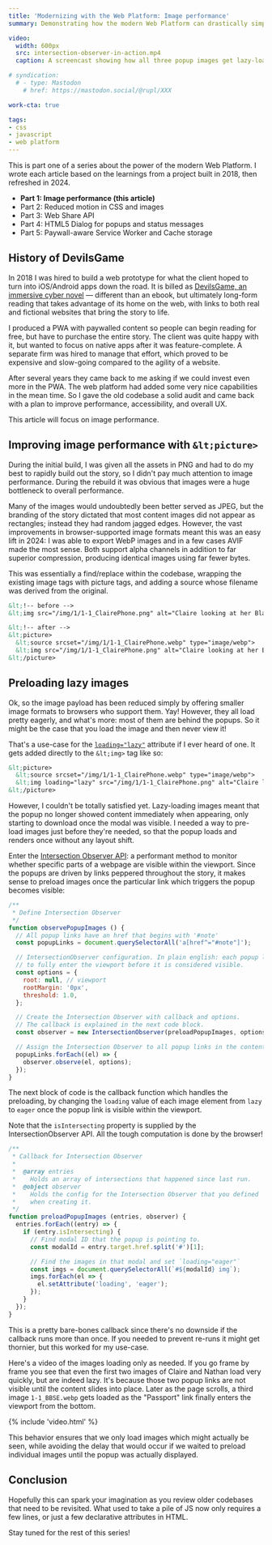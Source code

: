 ```yaml
---
title: 'Modernizing with the Web Platform: Image performance'
summary: Demonstrating how the modern Web Platform can drastically simplify and enrich an old codebase.

video:
  width: 600px
  src: intersection-observer-in-action.mp4
  caption: A screencast showing how all three popup images get lazy-loaded; two show up quite quickly, but one only loads after scrolling down the page and revealing the link which will trigger its popup.

# syndication:
  # - type: Mastodon
    # href: https://mastodon.social/@rupl/XXX

work-cta: true

tags:
- css
- javascript
- web platform
---
```


This is part one of a series about the power of the modern Web Platform. I wrote each article based on the learnings from a project built in 2018, then refreshed in 2024.

- **Part 1: Image performance (this article)**
- Part 2: Reduced motion in CSS and images
- Part 3: Web Share API
- Part 4: HTML5 Dialog for popups and status messages
- Part 5: Paywall-aware Service Worker and Cache storage


## History of DevilsGame

In 2018 I was hired to build a web prototype for what the client hoped to turn into iOS/Android apps down the road. It is billed as [DevilsGame, an immersive cyber novel](https://devilsgame.com) — different than an ebook, but ultimately long-form reading that takes advantage of its home on the web, with links to both real and fictional websites that bring the story to life.

I produced a PWA with paywalled content so people can begin reading for free, but have to purchase the entire story. The client was quite happy with it, but wanted to focus on native apps after it was feature-complete. A separate firm was hired to manage that effort, which proved to be expensive and slow-going compared to the agility of a website.

After several years they came back to me asking if we could invest even more in the PWA. The web platform had added some very nice capabilities in the mean time. So I gave the old codebase a solid audit and came back with a plan to improve performance, accessibility, and overall UX.

This article will focus on image performance.

## Improving image performance with `&lt;picture>`

During the initial build, I was given all the assets in PNG and had to do my best to rapidly build out the story, so I didn't pay much attention to image performance. During the rebuild it was obvious that images were a huge bottleneck to overall performance.

Many of the images would undoubtedly been better served as JPEG, but the branding of the story dictated that most content images did not appear as rectangles; instead they had random jagged edges. However, the vast improvements in browser-supported image formats meant this was an easy lift in 2024: I was able to export WebP images and in a few cases AVIF made the most sense. Both support alpha channels in addition to far superior compression, producing identical images using far fewer bytes.

This was essentially a find/replace within the codebase, wrapping the existing image tags with picture tags, and adding a source whose filename was derived from the original.

```html
&lt;!-- before -->
&lt;img src="/img/1/1-1_ClairePhone.png" alt="Claire looking at her BlackBerry">

&lt;!-- after -->
&lt;picture>
  &lt;source srcset="/img/1/1-1_ClairePhone.webp" type="image/webp">
  &lt;img src="/img/1/1-1_ClairePhone.png" alt="Claire looking at her BlackBerry">
&lt;/picture>
```

## Preloading lazy images

Ok, so the image payload has been reduced simply by offering smaller image formats to browsers who support them. Yay! However, they all load pretty eagerly, and what's more: most of them are behind the popups. So it might be the case that you load the image and then never view it!

That's a use-case for the [`loading="lazy"`](https://developer.mozilla.org/en-US/docs/Web/Performance/Lazy_loading#images_and_iframes) attribute if I ever heard of one. It gets added directly to the `&lt;img>` tag like so:

```html
&lt;picture>
  &lt;source srcset="/img/1/1-1_ClairePhone.webp" type="image/webp">
  &lt;img loading="lazy" src="/img/1/1-1_ClairePhone.png" alt="Claire looking at her BlackBerry">
&lt;/picture>
```

However, I couldn't be totally satisfied yet. Lazy-loading images meant that the popup no longer showed content immediately when appearing, only starting to download once the modal was visible. I needed a way to pre-load images just before they're needed, so that the popup loads and renders once without any layout shift.

Enter the [Intersection Observer API](https://developer.mozilla.org/en-US/docs/Web/API/Intersection_Observer_API): a performant method to monitor whether specific parts of a webpage are visible within the viewport. Since the popups are driven by links peppered throughout the story, it makes sense to preload images once the particular link which triggers the popup becomes visible:

```js
/**
 * Define Intersection Observer
 */
function observePopupImages () {
  // All popup links have an href that begins with '#note'
  const popupLinks = document.querySelectorAll('a[href^="#note"]');

  // IntersectionObserver configuration. In plain english: each popup link has
  // to fully enter the viewport before it is considered visible.
  const options = {
    root: null, // viewport
    rootMargin: '0px',
    threshold: 1.0,
  };

  // Create the Intersection Observer with callback and options.
  // The callback is explained in the next code block.
  const observer = new IntersectionObserver(preloadPopupImages, options);

  // Assign the Intersection Observer to all popup links in the content area.
  popupLinks.forEach((el) => {
    observer.observe(el, options);
  });
}
```

The next block of code is the callback function which handles the preloading, by changing the `loading` value of each image element from `lazy` to `eager` once the popup link is visible within the viewport.

Note that the `isIntersecting` property is supplied by the IntersectionObserver API. All the tough computation is done by the browser!

```js
/**
 * Callback for Intersection Observer
 * 
 *  @array entries
 *    Holds an array of intersections that happened since last run.
 *  @object observer
 *    Holds the config for the Intersection Observer that you defined
 *    when creating it.
 */
function preloadPopupImages (entries, observer) {
  entries.forEach((entry) => {
    if (entry.isIntersecting) {
      // Find modal ID that the popup is pointing to.
      const modalId = entry.target.href.split('#')[1];

      // Find the images in that modal and set `loading="eager"`
      const imgs = document.querySelectorAll(`#${modalId} img`);
      imgs.forEach(el => {
        el.setAttribute('loading', 'eager');
      });
    }
  });
}
```

This is a pretty bare-bones callback since there's no downside if the callback runs more than once. If you needed to prevent re-runs it might get thornier, but this worked for my use-case.

Here's a video of the images loading only as needed. If you go frame by frame you see that even the first two images of Claire and Nathan load very quickly, but are indeed lazy. It's because those two popup links are not visible until the content slides into place. Later as the page scrolls, a third image `1-1_BBSE.webp` gets loaded as the "Passport" link finally enters the viewport from the bottom.

{% include 'video.html' %}

This behavior ensures that we only load images which might actually be seen, while avoiding the delay that would occur if we waited to preload individual images until the popup was actually displayed.

## Conclusion

Hopefully this can spark your imagination as you review older codebases that need to be revisited. What used to take a pile of JS now only requires a few lines, or just a few declarative attributes in HTML.

Stay tuned for the rest of this series!
